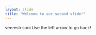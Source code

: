 ```yaml
---
layout: slide
title: "Welcome to our second slide!"
---
```

veeresh soni
Use the left arrow to go back!
